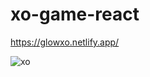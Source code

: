 # xo-game-react
https://glowxo.netlify.app/

![xo](https://user-images.githubusercontent.com/74858612/149979700-085e268d-913b-4bdd-8043-f168f2000e0c.PNG)
